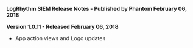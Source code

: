 **LogRhythm SIEM Release Notes - Published by Phantom February 06, 2018**


**Version 1.0.11 - Released February 06, 2018**

* App action views and Logo updates
